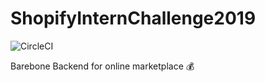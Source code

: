 # ShopifyInternChallenge2019
![CircleCI](https://circleci.com/gh/chrismaltais/ShopifyInternChallenge2019.svg?style=svg&circle-token=3dde04588623f1f2cd478227ecb524e3997c29b7)

Barebone Backend for online marketplace :moneybag:
